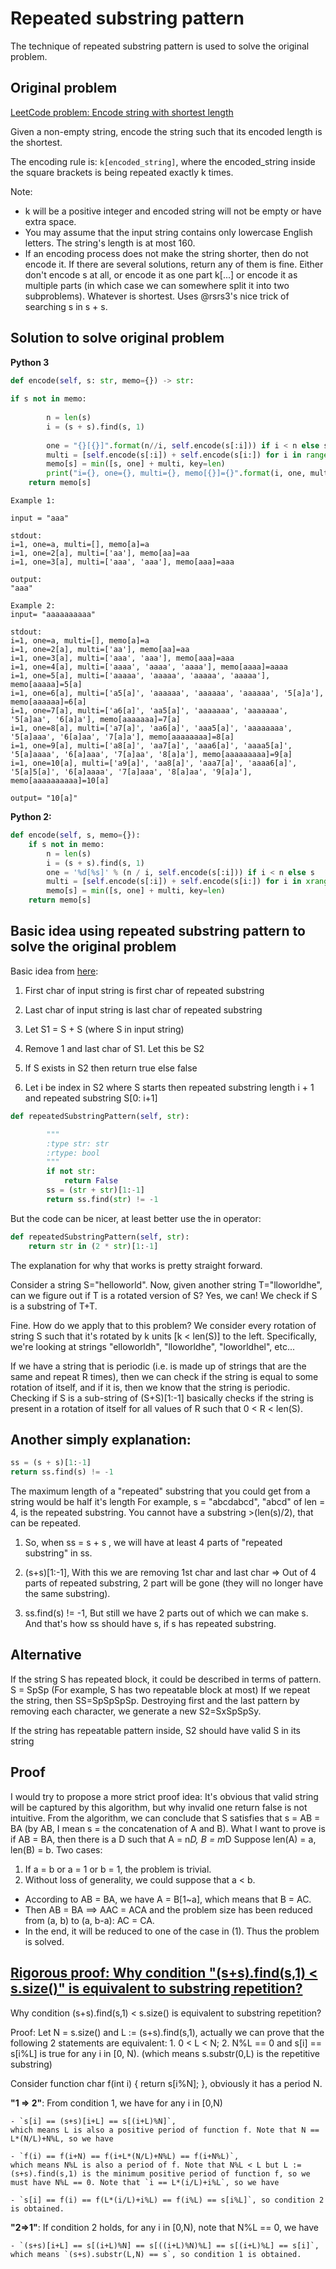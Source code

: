 # Repeated substring pattern

The technique of repeated substring pattern is used to solve the original problem. 


## Original problem

[LeetCode problem: Encode string with shortest length](https://leetcode.com/problems/encode-string-with-shortest-length)

Given a non-empty string, encode the string such that its encoded length is the shortest.

The encoding rule is: `k[encoded_string]`, where the encoded_string inside the square brackets is being repeated exactly k times.

Note:

- k will be a positive integer and encoded string will not be empty or have extra space.
- You may assume that the input string contains only lowercase English letters. The string's length is at most 160.
- If an encoding process does not make the string shorter, then do not encode it. If there are several solutions, return any of them is fine.
Either don't encode s at all, or encode it as one part k[...] or encode it as multiple parts (in which case we can somewhere split it into two subproblems). Whatever is shortest. Uses @rsrs3's nice trick of searching s in s + s.

## Solution to solve original problem

**Python 3**
```python
def encode(self, s: str, memo={}) -> str:
    
if s not in memo:
        
        n = len(s)
        i = (s + s).find(s, 1)
        
        one = "{}[{}]".format(n//i, self.encode(s[:i])) if i < n else s
        multi = [self.encode(s[:i]) + self.encode(s[i:]) for i in range(1, n)]
        memo[s] = min([s, one] + multi, key=len)
        print("i={}, one={}, multi={}, memo[{}]={}".format(i, one, multi, s, memo[s]))
    return memo[s]
```

```
Example 1: 

input = "aaa"

stdout:
i=1, one=a, multi=[], memo[a]=a
i=1, one=2[a], multi=['aa'], memo[aa]=aa
i=1, one=3[a], multi=['aaa', 'aaa'], memo[aaa]=aaa

output:
"aaa"

Example 2:
input= "aaaaaaaaaa"

stdout:
i=1, one=a, multi=[], memo[a]=a
i=1, one=2[a], multi=['aa'], memo[aa]=aa
i=1, one=3[a], multi=['aaa', 'aaa'], memo[aaa]=aaa
i=1, one=4[a], multi=['aaaa', 'aaaa', 'aaaa'], memo[aaaa]=aaaa
i=1, one=5[a], multi=['aaaaa', 'aaaaa', 'aaaaa', 'aaaaa'], memo[aaaaa]=5[a]
i=1, one=6[a], multi=['a5[a]', 'aaaaaa', 'aaaaaa', 'aaaaaa', '5[a]a'], memo[aaaaaa]=6[a]
i=1, one=7[a], multi=['a6[a]', 'aa5[a]', 'aaaaaaa', 'aaaaaaa', '5[a]aa', '6[a]a'], memo[aaaaaaa]=7[a]
i=1, one=8[a], multi=['a7[a]', 'aa6[a]', 'aaa5[a]', 'aaaaaaaa', '5[a]aaa', '6[a]aa', '7[a]a'], memo[aaaaaaaa]=8[a]
i=1, one=9[a], multi=['a8[a]', 'aa7[a]', 'aaa6[a]', 'aaaa5[a]', '5[a]aaaa', '6[a]aaa', '7[a]aa', '8[a]a'], memo[aaaaaaaaa]=9[a]
i=1, one=10[a], multi=['a9[a]', 'aa8[a]', 'aaa7[a]', 'aaaa6[a]', '5[a]5[a]', '6[a]aaaa', '7[a]aaa', '8[a]aa', '9[a]a'], memo[aaaaaaaaaa]=10[a]

output= "10[a]"
```

**Python 2:**
```python
def encode(self, s, memo={}):
    if s not in memo:
        n = len(s)
        i = (s + s).find(s, 1)
        one = '%d[%s]' % (n / i, self.encode(s[:i])) if i < n else s
        multi = [self.encode(s[:i]) + self.encode(s[i:]) for i in xrange(1, n)]
        memo[s] = min([s, one] + multi, key=len)
    return memo[s]
```

## Basic idea using repeated substring pattern to solve the original problem 

Basic idea from [here](https://leetcode.com/problems/repeated-substring-pattern/discuss/94334/easy-python-solution-with-explaination):
1. First char of input string is first char of repeated substring

2. Last char of input string is last char of repeated substring

3. Let S1 = S + S (where S in input string)

4. Remove 1 and last char of S1. Let this be S2

5. If S exists in S2 then return true else false

6. Let i be index in S2 where S starts then repeated substring length i + 1 and repeated substring S[0: i+1]

```python
def repeatedSubstringPattern(self, str):

        """
        :type str: str
        :rtype: bool
        """
        if not str:
            return False
        ss = (str + str)[1:-1]
        return ss.find(str) != -1
```

But the code can be nicer, at least better use the in operator:

```python
def repeatedSubstringPattern(self, str):
    return str in (2 * str)[1:-1]
```

The explanation for why that works is pretty straight forward.

Consider a string S="helloworld". Now, given another string T="lloworldhe", can we figure out if T is a rotated version of S? Yes, we can! We check if S is a substring of T+T.

Fine. How do we apply that to this problem? We consider every rotation of string S such that it's rotated by k units [k < len(S)] to the left. Specifically, we're looking at strings "elloworldh", "lloworldhe", "loworldhel", etc...

If we have a string that is periodic (i.e. is made up of strings that are the same and repeat R times), then we can check if the string is equal to some rotation of itself, and if it is, then we know that the string is periodic. Checking if S is a sub-string of (S+S)[1:-1] basically checks if the string is present in a rotation of itself for all values of R such that 0 < R < len(S).

## Another simply explanation:
```python
ss = (s + s)[1:-1]
return ss.find(s) != -1
```

The maximum length of a "repeated" substring that you could get from a string would be half it's length
For example, s = "abcdabcd", "abcd" of len = 4, is the repeated substring.
You cannot have a substring >(len(s)/2), that can be repeated.

1. So, when ss = s + s , we will have at least 4 parts of "repeated substring" in ss.
2. (s+s)[1:-1], With this we are removing 1st char and last char => Out of 4 parts of repeated substring, 2 part will be gone (they will no longer have the same substring).

3. ss.find(s) != -1, But still we have 2 parts out of which we can make s. And that's how ss should have s, if s has repeated substring.


## Alternative

If the string S has repeated block, it could be described in terms of pattern.
S = SpSp (For example, S has two repeatable block at most)
If we repeat the string, then SS=SpSpSpSp.
Destroying first and the last pattern by removing each character, we generate a new S2=SxSpSpSy.

If the string has repeatable pattern inside, S2 should have valid S in its string

## Proof 
I would try to propose a more strict proof idea:
It's obvious that valid string will be captured by this algorithm, but why invalid one return false is not intuitive.
From the algorithm, we can conclude that S satisfies that s = AB = BA (by AB, I mean s = the concatenation of A and B).
What I want to prove is if AB = BA, then there is a D such that A = n*D, B = m*D
Suppose len(A) = a, len(B) = b. Two cases:

1. If a = b or a = 1 or b = 1, the problem is trivial.
2. Without loss of generality, we could suppose that a < b.
 - According to AB = BA, we have A = B[1~a], which means that B = AC.
 - Then AB = BA ==> AAC = ACA and the problem size has been reduced from (a, b) to (a, b-a): AC = CA.
 - In the end, it will be reduced to one of the case in (1). Thus the problem is solved.
 
## [Rigorous proof: Why condition "(s+s).find(s,1) < s.size()" is equivalent to substring repetition?](https://leetcode.com/problems/encode-string-with-shortest-length/discuss/95601/Rigorous-proof%3A-Why-condition-%22(s%2Bs).find(s1)-less-s.size()%22-is-equivalent-to-substring-repetition)


Why condition (s+s).find(s,1) < s.size() is equivalent to substring repetition?

Proof: Let N = s.size() and L := (s+s).find(s,1), actually we can prove that the following 2 statements are equivalent:
    1. 0 < L < N;
    2. N%L == 0 and s[i] == s[i%L] is true for any i in [0, N). (which means s.substr(0,L) is the repetitive substring)


Consider function char f(int i) { return s[i%N]; }, obviously it has a period N.

**"1 => 2"**: From condition 1, we have for any i in [0,N)

    - `s[i] == (s+s)[i+L] == s[(i+L)%N]`,
    which means L is also a positive period of function f. Note that N == L*(N/L)+N%L, so we have
    
    - `f(i) == f(i+N) == f(i+L*(N/L)+N%L) == f(i+N%L)`,
    which means N%L is also a period of f. Note that N%L < L but L := (s+s).find(s,1) is the minimum positive period of function f, so we must have N%L == 0. Note that `i == L*(i/L)+i%L`, so we have

    - `s[i] == f(i) == f(L*(i/L)+i%L) == f(i%L) == s[i%L]`, so condition 2 is obtained.

**"2=>1"**: If condition 2 holds, for any i in [0,N), note that N%L == 0, we have

    - `(s+s)[i+L] == s[(i+L)%N] == s[((i+L)%N)%L] == s[(i+L)%L] == s[i]`, which means `(s+s).substr(L,N) == s`, so condition 1 is obtained.

